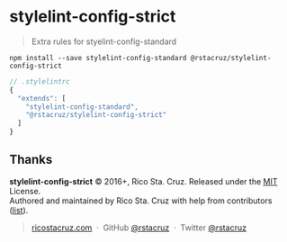 # stylelint-config-strict

> Extra rules for styelint-config-standard

```
npm install --save stylelint-config-standard @rstacruz/stylelint-config-strict
```

```js
// .stylelintrc
{
  "extends": [
    "stylelint-config-standard",
    "@rstacruz/stylelint-config-strict"
  ]
}
```

## Thanks

**stylelint-config-strict** © 2016+, Rico Sta. Cruz. Released under the [MIT] License.<br>
Authored and maintained by Rico Sta. Cruz with help from contributors ([list][contributors]).

> [ricostacruz.com](http://ricostacruz.com) &nbsp;&middot;&nbsp;
> GitHub [@rstacruz](https://github.com/rstacruz) &nbsp;&middot;&nbsp;
> Twitter [@rstacruz](https://twitter.com/rstacruz)

[MIT]: http://mit-license.org/
[contributors]: http://github.com/rstacruz/stylelint-config-strict/contributors
